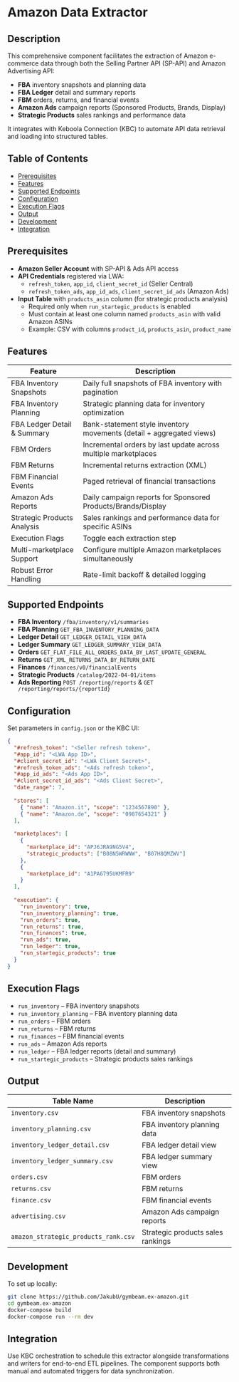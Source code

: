 # Amazon Data Extractor

## Description

This comprehensive component facilitates the extraction of Amazon e-commerce data through both the Selling Partner API (SP-API) and Amazon Advertising API:

- **FBA** inventory snapshots and planning data
- **FBA Ledger** detail and summary reports  
- **FBM** orders, returns, and financial events
- **Amazon Ads** campaign reports (Sponsored Products, Brands, Display)
- **Strategic Products** sales rankings and performance data

It integrates with Keboola Connection (KBC) to automate API data retrieval and loading into structured tables.

## Table of Contents

- [Prerequisites](#prerequisites)
- [Features](#features)
- [Supported Endpoints](#supported-endpoints)
- [Configuration](#configuration)
- [Execution Flags](#execution-flags)
- [Output](#output)
- [Development](#development)
- [Integration](#integration)

## Prerequisites

- **Amazon Seller Account** with SP-API & Ads API access
- **API Credentials** registered via LWA:
  - `refresh_token`, `app_id`, `client_secret_id` (Seller Central)
  - `refresh_token_ads`, `app_id_ads`, `client_secret_id_ads` (Amazon Ads)
- **Input Table** with `products_asin` column (for strategic products analysis)
  - Required only when `run_startegic_products` is enabled
  - Must contain at least one column named `products_asin` with valid Amazon ASINs
  - Example: CSV with columns `product_id`, `products_asin`, `product_name`

## Features

| Feature                     | Description                                                         |
| --------------------------- | ------------------------------------------------------------------- |
| FBA Inventory Snapshots     | Daily full snapshots of FBA inventory with pagination               |
| FBA Inventory Planning      | Strategic planning data for inventory optimization                  |
| FBA Ledger Detail & Summary | Bank-statement style inventory movements (detail + aggregated views) |
| FBM Orders                  | Incremental orders by last update across multiple marketplaces      |
| FBM Returns                 | Incremental returns extraction (XML)                                |
| FBM Financial Events        | Paged retrieval of financial transactions                           |
| Amazon Ads Reports          | Daily campaign reports for Sponsored Products/Brands/Display        |
| Strategic Products Analysis | Sales rankings and performance data for specific ASINs              |
| Execution Flags             | Toggle each extraction step                                          |
| Multi-marketplace Support   | Configure multiple Amazon marketplaces simultaneously               |
| Robust Error Handling       | Rate-limit backoff & detailed logging                               |

## Supported Endpoints

- **FBA Inventory** `/fba/inventory/v1/summaries`
- **FBA Planning** `GET_FBA_INVENTORY_PLANNING_DATA`
- **Ledger Detail** `GET_LEDGER_DETAIL_VIEW_DATA`
- **Ledger Summary** `GET_LEDGER_SUMMARY_VIEW_DATA`
- **Orders** `GET_FLAT_FILE_ALL_ORDERS_DATA_BY_LAST_UPDATE_GENERAL`
- **Returns** `GET_XML_RETURNS_DATA_BY_RETURN_DATE`
- **Finances** `/finances/v0/financialEvents`
- **Strategic Products** `/catalog/2022-04-01/items`
- **Ads Reporting** `POST /reporting/reports` & `GET /reporting/reports/{reportId}`

## Configuration

Set parameters in `config.json` or the KBC UI:

```json
{
  "#refresh_token": "<Seller refresh token>",
  "#app_id": "<LWA App ID>",
  "#client_secret_id": "<LWA Client Secret>",
  "#refresh_token_ads": "<Ads refresh token>",
  "#app_id_ads": "<Ads App ID>",
  "#client_secret_id_ads": "<Ads Client Secret>",
  "date_range": 7,
  
  "stores": [
    { "name": "Amazon.it", "scope": "1234567890" },
    { "name": "Amazon.de", "scope": "0987654321" }
  ],
  
  "marketplaces": [
    {
      "marketplace_id": "APJ6JRA9NG5V4",
      "strategic_products": ["B08N5WRWNW", "B07H8QMZWV"]
    },
    {
      "marketplace_id": "A1PA6795UKMFR9"
    }
  ],
  
  "execution": {
    "run_inventory": true,
    "run_inventory_planning": true,
    "run_orders": true,
    "run_returns": true,
    "run_finances": true,
    "run_ads": true,
    "run_ledger": true,
    "run_startegic_products": true
  }
}
```

## Execution Flags

- `run_inventory` – FBA inventory snapshots
- `run_inventory_planning` – FBA inventory planning data
- `run_orders`    – FBM orders
- `run_returns`   – FBM returns
- `run_finances`  – FBM financial events
- `run_ads`       – Amazon Ads reports
- `run_ledger`    – FBA ledger reports (detail and summary)
- `run_startegic_products` – Strategic products sales rankings

## Output

| Table Name                         | Description                          |
| ---------------------------------- | ------------------------------------ |
| `inventory.csv`                    | FBA inventory snapshots              |
| `inventory_planning.csv`           | FBA inventory planning data          |
| `inventory_ledger_detail.csv`      | FBA ledger detail view               |
| `inventory_ledger_summary.csv`     | FBA ledger summary view              |
| `orders.csv`                       | FBM orders                           |
| `returns.csv`                      | FBM returns                          |
| `finance.csv`                      | FBM financial events                 |
| `advertising.csv`                  | Amazon Ads campaign reports          |
| `amazon_strategic_products_rank.csv` | Strategic products sales rankings |

## Development

To set up locally:

```bash
git clone https://github.com/JakubU/gymbeam.ex-amazon.git
cd gymbeam.ex-amazon
docker-compose build
docker-compose run --rm dev
```

## Integration

Use KBC orchestration to schedule this extractor alongside transformations and writers for end-to-end ETL pipelines. The component supports both manual and automated triggers for data synchronization.
